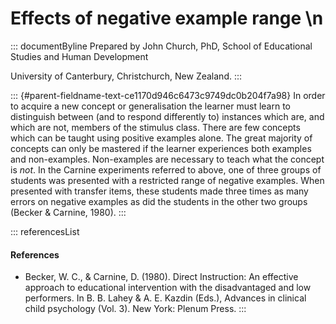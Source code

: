 # Effects of negative example range \n

::: documentByline
Prepared by John Church, PhD, School of Educational Studies and Human
Development

University of Canterbury, Christchurch, New Zealand.
:::

::: {#parent-fieldname-text-ce1170d946c6473c9749dc0b204f7a98}
In order to acquire a new concept or generalisation the learner must
learn to distinguish between (and to respond differently to) instances
which are, and which are not, members of the stimulus class. There are
few concepts which can be taught using positive examples alone. The
great majority of concepts can only be mastered if the learner
experiences both examples and non-examples. Non-examples are necessary
to teach what the concept is *not*. In the Carnine experiments referred
to above, one of three groups of students was presented with a
restricted range of negative examples. When presented with transfer
items, these students made three times as many errors on negative
examples as did the students in the other two groups (Becker & Carnine,
1980).
:::

::: referencesList
#### References

-   Becker, W. C., & Carnine, D. (1980). Direct Instruction: An
    effective approach to educational intervention with the
    disadvantaged and low performers. In B. B. Lahey & A. E. Kazdin
    (Eds.), Advances in clinical child psychology (Vol. 3). New York:
    Plenum Press.
:::
